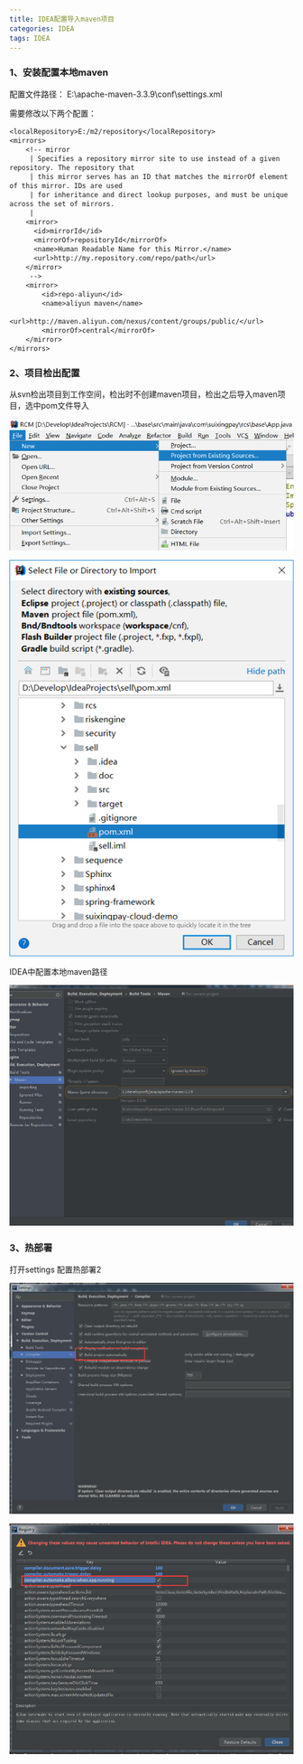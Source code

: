 ```yaml
---
title: IDEA配置导入maven项目
categories: IDEA
tags: IDEA
---
```


### 1、安装配置本地maven
配置文件路径：
E:\apache-maven-3.3.9\conf\settings.xml

需要修改以下两个配置：

	<localRepository>E:/m2/repository</localRepository>
	<mirrors>
	    <!-- mirror
	     | Specifies a repository mirror site to use instead of a given repository. The repository that
	     | this mirror serves has an ID that matches the mirrorOf element of this mirror. IDs are used
	     | for inheritance and direct lookup purposes, and must be unique across the set of mirrors.
	     |
	    <mirror>
	      <id>mirrorId</id>
	      <mirrorOf>repositoryId</mirrorOf>
	      <name>Human Readable Name for this Mirror.</name>
	      <url>http://my.repository.com/repo/path</url>
	    </mirror>
	     -->
		<mirror>
			<id>repo-aliyun</id>
			<name>aliyun maven</name>
			<url>http://maven.aliyun.com/nexus/content/groups/public/</url>
			<mirrorOf>central</mirrorOf>
		</mirror>
	</mirrors>


### 2、项目检出配置

从svn检出项目到工作空间，检出时不创建maven项目，检出之后导入maven项目，选中pom文件导入

![avatar](/images/idea/idea_maven2.png)

![avatar](/images/idea/idea_maven3.png)

IDEA中配置本地maven路径

![avatar](/images/idea/idea_maven1.png)


### 3、热部署

打开settings 配置热部署2

![avatar](/images/idea/idea_deploy1.png)

![avatar](/images/idea/idea_deploy2.png)